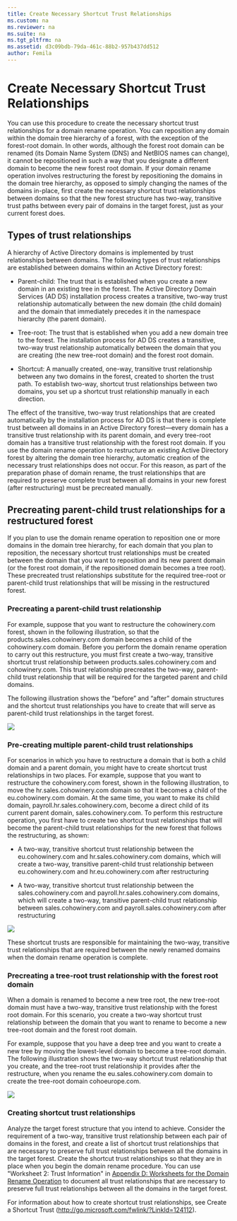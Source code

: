 ```yaml
---
title: Create Necessary Shortcut Trust Relationships
ms.custom: na
ms.reviewer: na
ms.suite: na
ms.tgt_pltfrm: na
ms.assetid: d3c09bdb-79da-461c-88b2-957b437dd512
author: Femila
---
```

# Create Necessary Shortcut Trust Relationships
  You can use this procedure to create the necessary shortcut trust relationships for a domain rename operation. You can reposition any domain within the domain tree hierarchy of a forest, with the exception of the forest\-root domain. In other words, although the forest root domain can be renamed \(its Domain Name System \(DNS\) and NetBIOS names can change\), it cannot be repositioned in such a way that you designate a different domain to become the new forest root domain. If your domain rename operation involves restructuring the forest by repositioning the domains in the domain tree hierarchy, as opposed to simply changing the names of the domains in\-place, first create the necessary shortcut trust relationships between domains so that the new forest structure has two\-way, transitive trust paths between every pair of domains in the target forest, just as your current forest does.  
  
## Types of trust relationships  
 A hierarchy of Active Directory domains is implemented by trust relationships between domains. The following types of trust relationships are established between domains within an Active Directory forest:  
  
-   Parent\-child: The trust that is established when you create a new domain in an existing tree in the forest. The Active Directory Domain Services \(AD DS\) installation process creates a transitive, two\-way trust relationship automatically between the new domain \(the child domain\) and the domain that immediately precedes it in the namespace hierarchy \(the parent domain\).  
  
-   Tree\-root: The trust that is established when you add a new domain tree to the forest. The installation process for AD DS creates a transitive, two\-way trust relationship automatically between the domain that you are creating \(the new tree\-root domain\) and the forest root domain.  
  
-   Shortcut: A manually created, one\-way, transitive trust relationship between any two domains in the forest, created to shorten the trust path. To establish two\-way, shortcut trust relationships between two domains, you set up a shortcut trust relationship manually in each direction.  
  
 The effect of the transitive, two\-way trust relationships that are created automatically by the installation process for AD DS is that there is complete trust between all domains in an Active Directory forest—every domain has a transitive trust relationship with its parent domain, and every tree\-root domain has a transitive trust relationship with the forest root domain. If you use the domain rename operation to restructure an existing Active Directory forest by altering the domain tree hierarchy, automatic creation of the necessary trust relationships does not occur. For this reason, as part of the preparation phase of domain rename, the trust relationships that are required to preserve complete trust between all domains in your new forest \(after restructuring\) must be precreated manually.  
  
## Precreating parent\-child trust relationships for a restructured forest  
 If you plan to use the domain rename operation to reposition one or more domains in the domain tree hierarchy, for each domain that you plan to reposition, the necessary shortcut trust relationships must be created between the domain that you want to reposition and its new parent domain \(or the forest root domain, if the repositioned domain becomes a tree root\). These precreated trust relationships substitute for the required tree\-root or parent\-child trust relationships that will be missing in the restructured forest.  
  
### Precreating a parent\-child trust relationship  
 For example, suppose that you want to restructure the cohowinery.com forest, shown in the following illustration, so that the products.sales.cohowinery.com domain becomes a child of the cohowinery.com domain. Before you perform the domain rename operation to carry out this restructure, you must first create a two\-way, transitive shortcut trust relationship between products.sales.cohowinery.com and cohowinery.com. This trust relationship precreates the two\-way, parent\-child trust relationship that will be required for the targeted parent and child domains.  
  
 The following illustration shows the “before” and “after” domain structures and the shortcut trust relationships you have to create that will serve as parent\-child trust relationships in the target forest.  
  
 ![](../Image/6f45ec60-1ea8-43de-9214-2c7205913564.gif)  
  
### Pre\-creating multiple parent\-child trust relationships  
 For scenarios in which you have to restructure a domain that is both a child domain and a parent domain, you might have to create shortcut trust relationships in two places. For example, suppose that you want to restructure the cohowinery.com forest, shown in the following illustration, to move the hr.sales.cohowinery.com domain so that it becomes a child of the eu.cohowinery.com domain. At the same time, you want to make its child domain, payroll.hr.sales.cohowinery.com, become a direct child of its current parent domain, sales.cohowinery.com. To perform this restructure operation, you first have to create two shortcut trust relationships that will become the parent\-child trust relationships for the new forest that follows the restructuring, as shown:  
  
-   A two\-way, transitive shortcut trust relationship between the eu.cohowinery.com and hr.sales.cohowinery.com domains, which will create a two\-way, transitive parent\-child trust relationship between eu.cohowinery.com and hr.eu.cohowinery.com after restructuring  
  
-   A two\-way, transitive shortcut trust relationship between the sales.cohowinery.com and payroll.hr.sales.cohowinery.com domains, which will create a two\-way, transitive parent\-child trust relationship between sales.cohowinery.com and payroll.sales.cohowinery.com after restructuring  
  
 ![](../Image/2f9c72ff-820a-4404-8186-bbbbc6117c55.gif)  
  
 These shortcut trusts are responsible for maintaining the two\-way, transitive trust relationships that are required between the newly renamed domains when the domain rename operation is complete.  
  
### Precreating a tree\-root trust relationship with the forest root domain  
 When a domain is renamed to become a new tree root, the new tree\-root domain must have a two\-way, transitive trust relationship with the forest root domain. For this scenario, you create a two\-way shortcut trust relationship between the domain that you want to rename to become a new tree\-root domain and the forest root domain.  
  
 For example, suppose that you have a deep tree and you want to create a new tree by moving the lowest\-level domain to become a tree\-root domain. The following illustration shows the two\-way shortcut trust relationship that you create, and the tree\-root trust relationship it provides after the restructure, when you rename the eu.sales.cohowinery.com domain to create the tree\-root domain cohoeurope.com.  
  
 ![](../Image/73497fbc-1760-45d4-bf6e-7222b33b91f4.gif)  
  
### Creating shortcut trust relationships  
 Analyze the target forest structure that you intend to achieve. Consider the requirement of a two\-way, transitive trust relationship between each pair of domains in the forest, and create a list of shortcut trust relationships that are necessary to preserve full trust relationships between all the domains in the target forest. Create the shortcut trust relationships so that they are in place when you begin the domain rename procedure. You can use "Worksheet 2: Trust Information" in [Appendix D: Worksheets for the Domain Rename Operation](../Topic/Appendix-D--Worksheets-for-the-Domain-Rename-Operation.md) to document all trust relationships that are necessary to preserve full trust relationships between all the domains in the target forest.  
  
 For information about how to create shortcut trust relationships, see Create a Shortcut Trust \([http:\/\/go.microsoft.com\/fwlink\/?LinkId\=124112](http://go.microsoft.com/fwlink/?LinkId=124112)\).  
  
  